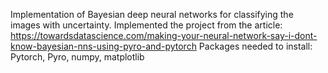 Implementation of Bayesian deep neural networks for classifying the images with uncertainty. Implemented the project from the article: https://towardsdatascience.com/making-your-neural-network-say-i-dont-know-bayesian-nns-using-pyro-and-pytorch
Packages needed to install:
Pytorch,
Pyro,
numpy,
matplotlib
